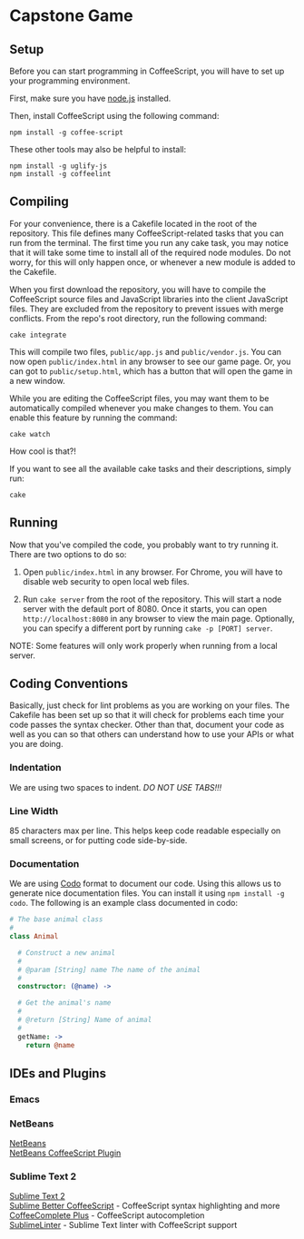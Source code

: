 Capstone Game
=============

Setup
-----
Before you can start programming in CoffeeScript, you will have to set up your
programming environment.

First, make sure you have [node.js](http://nodejs.org/) installed.

Then, install CoffeeScript using the following command:

    npm install -g coffee-script

These other tools may also be helpful to install:

    npm install -g uglify-js
    npm install -g coffeelint


Compiling
---------
For your convenience, there is a Cakefile located in the root of the
repository. This file defines many CoffeeScript-related tasks that you can run
from the terminal. The first time you run any cake task, you may notice that it
will take some time to install all of the required node modules. Do not worry,
for this will only happen once, or whenever a new module is added to the
Cakefile.

When you first download the repository, you will have to compile the
CoffeeScript source files and JavaScript libraries into the client JavaScript
files. They are excluded from the repository to prevent issues with merge
conflicts. From the repo's root directory, run the following command:

    cake integrate

This will compile two files, `public/app.js` and `public/vendor.js`. You can
now open `public/index.html` in any browser to see our game page. Or, you can
got to `public/setup.html`, which has a button that will open the game in a new
window.

While you are editing the CoffeeScript files, you may want them to be
automatically compiled whenever you make changes to them. You can enable this
feature by running the command:

    cake watch

How cool is that?!

If you want to see all the available cake tasks and their descriptions, simply
run:

    cake


Running
-------
Now that you've compiled the code, you probably want to try running it. There
are two options to do so:

1) Open `public/index.html` in any browser. For Chrome, you will have to
   disable web security to open local web files.

2) Run `cake server` from the root of the repository. This will start a node
   server with the default port of 8080. Once it starts, you can open
   `http://localhost:8080` in any browser to view the main page. Optionally,
   you can specify a different port by running `cake -p [PORT] server`.

NOTE: Some features will only work properly when running from a local server.


Coding Conventions
------------------
Basically, just check for lint problems as you are working on your files. The
Cakefile has been set up so that it will check for problems each time your code
passes the syntax checker. Other than that, document your code as well as you
can so that others can understand how to use your APIs or what you are doing.

### Indentation
We are using two spaces to indent. *DO NOT USE TABS!!!*

### Line Width
85 characters max per line. This helps keep code readable especially on small
screens, or for putting code side-by-side.

### Documentation
We are using [Codo](https://github.com/netzpirat/codo) format to document our
code. Using this allows us to generate nice documentation files. You can
install it using `npm install -g codo`. The following is an example class
documented in codo:

```CoffeeScript
# The base animal class
#
class Animal

  # Construct a new animal
  #
  # @param [String] name The name of the animal
  #
  constructor: (@name) ->

  # Get the animal's name
  #
  # @return [String] Name of animal
  #
  getName: ->
    return @name
```


IDEs and Plugins
----------------
### Emacs


### NetBeans
[NetBeans](https://netbeans.org/)  
[NetBeans CoffeeScript Plugin](http://plugins.netbeans.org/plugin/39007)

### Sublime Text 2
[Sublime Text 2](http://www.sublimetext.com/2)  
[Sublime Better CoffeeScript](https://github.com/aponxi/sublime-better-coffeescript) -
  CoffeeScript syntax highlighting and more  
[CoffeeComplete Plus](https://github.com/justinmahar/SublimeCSAutocompletePlus#customizing-autocomplete-trigger) -
  CoffeeScript autocompletion  
[SublimeLinter](https://github.com/slang800/SublimeLinter) -
  Sublime Text linter with CoffeeScript support
